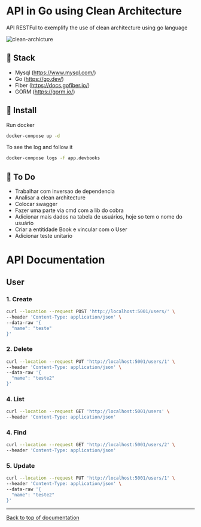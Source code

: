 # API in Go using Clean Architecture
API RESTFul to exemplify the use of clean architecture using go language

![clean-archicture](https://miro.medium.com/max/1400/1*O4pMWCi5kZi20SNOR6V33Q.png)

## 📌 Stack
- Mysql (https://www.mysql.com/)
- Go (https://go.dev/)
- Fiber (https://docs.gofiber.io/)
- GORM (https://gorm.io/)

## 🚀 Install
Run docker
```sh
docker-compose up -d
```

To see the log and follow it

```sh
docker-compose logs -f app.devbooks  
```


## 📝 To Do 
- Trabalhar com inversao de dependencia
- Analisar a clean architecture
- Colocar swagger
- Fazer uma parte via cmd com a lib do cobra
- Adicionar mais dados na tabela de usuários, hoje so tem o nome do usuário
- Criar a entitidade Book e vincular com o User
- Adicionar teste unitario


# API Documentation

## User

### 1. Create
```sh
curl --location --request POST 'http://localhost:5001/users/' \
--header 'Content-Type: application/json' \
--data-raw '{
  "name": "teste"
}'
```

### 2. Delete
```sh
curl --location --request PUT 'http://localhost:5001/users/1' \
--header 'Content-Type: application/json' \
--data-raw '{
  "name": "teste2"
}'
```

### 4. List
```sh
curl --location --request GET 'http://localhost:5001/users' \
--header 'Content-Type: application/json'
```

### 4. Find
```sh
curl --location --request GET 'http://localhost:5001/users/2' \
--header 'Content-Type: application/json'
```

### 5. Update
```sh
curl --location --request PUT 'http://localhost:5001/users/1' \
--header 'Content-Type: application/json' \
--data-raw '{
  "name": "teste2"
}'
```

---
[Back to top of documentation](#api-documentation)